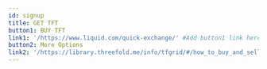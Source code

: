 ```yaml
---
id: signup
title: GET TFT
button1: BUY TFT
link1: '/https://www.liquid.com/quick-exchange/' #Add button1 link here
button2: More Options
link2: '/https://library.threefold.me/info/tfgrid/#/how_to_buy_and_sell' #Add button1 link here
---
```


